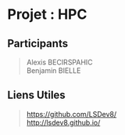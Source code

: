 Projet : HPC
============

Participants
------------

> Alexis BECIRSPAHIC    
> Benjamin BIELLE     

Liens Utiles
------------

> https://github.com/LSDev8/     
> http://lsdev8.github.io/     
